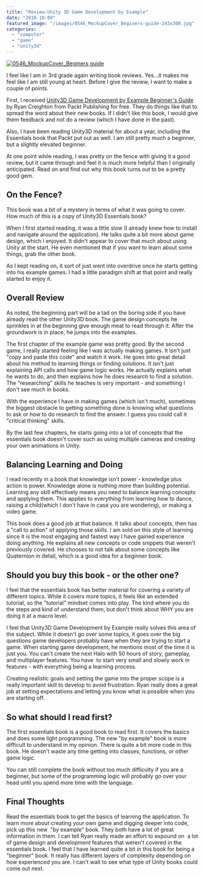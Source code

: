 ```yaml
---
title: "Review:Unity 3D Game Development by Example"
date: "2010-10-09"
featured_image: "/images/0546_MockupCover_Beginers-guide-243x300.jpg"
categories: 
  - "computer"
  - "game"
  - "unity3d"
---
```


[![](/images/0546_MockupCover_Beginers-guide-243x300.jpg "0546_MockupCover_Beginers guide")](http://blog.scottpetrovic.com/wp-content/uploads/2010/10/0546_MockupCover_Beginers-guide.jpg)

I feel like I am in 3rd grade again writing book reviews. Yes...it makes me feel like I am still young at heart. Before I give the review, I want to make a couple of points.

First, I received [Unity3D Game Development by Example Beginner's Guide](    http://www.packtpub.com/unity-2-5-game-development-guide/mid/231009vv93w4?utm_source=scottpetrovic.com%2Fblog&utm_medium=affiliate&utm_content=blog&utm_campaign=mdb_001181  ) by Ryan Creighton from Packt Publishing for free. They do things like that to spread the word about their new books. If I didn't like this book, I would give them feedback and not do a review (which I have done in the past).

Also, I have been reading Unity3D material for about a year, including the Essentials book that Packt put out as well. I am still pretty much a beginner, but a slightly elevated beginner.

At one point while reading, I was pretty on the fence with giving it a good review, but it came through and feel it is much more helpful than I originally anticipated. Read on and find out why this book turns out to be a pretty good gem.

## On the Fence?

This book was a bit of a mystery in terms of what it was going to cover. How much of this is a copy of Unity3D Essentials book?

When I first started reading, it was a little slow (I already knew how to install and navigate around the application). He talks quite a bit more about game design, which I enjoyed. It didn't appear to cover that much about using Unity at the start. He even mentioned that if you want to learn about some things, grab the other book.

As I kept reading on, it sort of just went into overdrive once he starts getting into his example games. I had a little paradigm shift at that point and really started to enjoy it.

## Overall Review

As noted, the beginning part will be a tad on the boring side if you have already read the other Unity3D book. The game design concepts he sprinkles in at the beginning give enough meat to read through it. After the groundwork is in place, he jumps into the examples.

The first chapter of the example game was pretty good. By the second game, I really started feeling like I was actually making games. It isn't just "copy and paste this code" and watch it work. He goes into great detail about his method to learning things or finding solutions. It isn't just explaining API calls and how game logic works. He actually explains what he wants to do, and then explains how he does research to find a solution. The "researching" skills he teaches is very important - and something I don't see much in books.

With the experience I have in making games (which isn't much), sometimes the biggest obstacle to getting something done is knowing what questions to ask or how to do research to find the answer. I guess you could call it "critical thinking" skills.

By the last few chapters, he starts going into a lot of concepts that the essentials book doesn't cover such as using multiple cameras and creating your own animations in Unity.

## Balancing Learning and Doing

I read recently in a book that knowledge isn't power - knowledge plus action is power. Knowledge alone is nothing more than building potential. Learning any skill effectively means you need to balance learning concepts and applying them. This applies to everything from learning how to dance, raising a child(which I don't have in case you are wondering), or making a video game.

This book does a good job at that balance. It talks about concepts, then has a "call to action" of applying those skills. I am sold on this style of learning since it is the most engaging and fastest way I have gained experience doing anything. He explains all new concepts or code snippets that weren't previously covered. He chooses to not talk about some concepts like Quaternion in detail, which is a good idea for a beginner book.

## Should you buy this book - or the other one?

I feel that the essentials book has better material for covering a variety of different topics. While it covers more topics, it feels like an extended tutorial, so the "tutorial" mindset comes into play. The kind where you do the steps and kind of understand them, but don't think about WHY you are doing it at a macro level.

I feel that Unity3D Game Development by Example really solves this area of the subject. While it doesn't go over some topics, it goes over the big questions game developers probably have when they are trying to start a game. When starting game development, he mentions most of the time it is just you. You can't create the next Halo with 50 hours of story, gameplay, and multiplayer features. You have  to start very small and slowly work in features - with everything being a learning process.

Creating realistic goals and setting the game into the proper scope is a really important skill to develop to avoid frustration. Ryan really does a great job at setting expectations and letting you know what is possible when you are starting off.

## So what should I read first?

The first essentials book is a good book to read first. It covers the basics and does some light programming. The new "by example" book is more difficult to understand in my opinion. There is quite a bit more code in this book. He doesn't waste any time getting into classes, functions, or other game logic.

You can still complete the book without too much difficulty if you are a beginner, but some of the programming logic will probably go over your head until you spend more time with the language.

## Final Thoughts

Read the essentials book to get the basics of learning the application. To learn more about creating your own game and digging deeper into code, pick up this new  "by example" book. They both have a lot of great information in them. I can tell Ryan really made an effort to expound on  a lot of game design and development features that weren't covered in the essentials book. I feel that I have learned quite a bit in this book for being a "beginner" book. It really has different layers of complexity depending on how experienced you are. I can't wait to see what type of Unity books could come out next.

